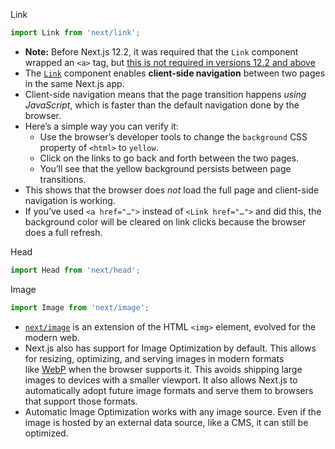 Link
```js
import Link from 'next/link';
```

- **Note:** Before Next.js 12.2, it was required that the `Link` component wrapped an `<a>` tag, but [this is not required in versions 12.2 and above](https://nextjs.org/blog/next-12-2#:~:text=next/link%20no%20longer%20requires%20manually%20adding%20%3Ca%3E%20as%20a%20child.%20You%20can%20now%20opt%20into%20this%20behavior%20in%20a%20backward%2Dcompatible%20way.)
- The [`Link`](https://nextjs.org/docs/api-reference/next/link) component enables **client-side navigation** between two pages in the same Next.js app.
- Client-side navigation means that the page transition happens _using JavaScript_, which is faster than the default navigation done by the browser.
- Here’s a simple way you can verify it:
	-   Use the browser’s developer tools to change the `background` CSS property of `<html>` to `yellow`.
	-   Click on the links to go back and forth between the two pages.
	-   You’ll see that the yellow background persists between page transitions.
- This shows that the browser does _not_ load the full page and client-side navigation is working.
- If you’ve used `<a href="…">` instead of `<Link href="…">` and did this, the background color will be cleared on link clicks because the browser does a full refresh.

Head
```js
import Head from 'next/head';
```

Image
```js
import Image from 'next/image';
```

- [`next/image`](https://nextjs.org/docs/api-reference/next/image) is an extension of the HTML `<img>` element, evolved for the modern web.
- Next.js also has support for Image Optimization by default. This allows for resizing, optimizing, and serving images in modern formats like [WebP](https://developer.mozilla.org/en-US/docs/Web/Media/Formats/Image_types#webp) when the browser supports it. This avoids shipping large images to devices with a smaller viewport. It also allows Next.js to automatically adopt future image formats and serve them to browsers that support those formats.
- Automatic Image Optimization works with any image source. Even if the image is hosted by an external data source, like a CMS, it can still be optimized.